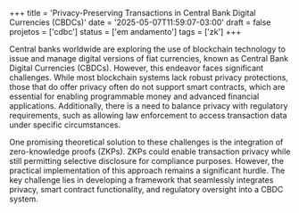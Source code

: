 +++
title = 'Privacy-Preserving Transactions in Central Bank Digital Currencies (CBDCs)'
date = '2025-05-07T11:59:07-03:00'
draft = false
projetos = ['cdbc']
status = ['em andamento']
tags = ['zk']
+++

Central banks worldwide are exploring the use of blockchain technology to issue and manage digital versions of fiat currencies, known as Central Bank Digital Currencies (CBDCs). However, this endeavor faces significant challenges. While most blockchain systems lack robust privacy protections, those that do offer privacy often do not support smart contracts, which are essential for enabling programmable money and advanced financial applications. Additionally, there is a need to balance privacy with regulatory requirements, such as allowing law enforcement to access transaction data under specific circumstances.

One promising theoretical solution to these challenges is the integration of zero-knowledge proofs (ZKPs). ZKPs could enable transaction privacy while still permitting selective disclosure for compliance purposes. However, the practical implementation of this approach remains a significant hurdle. The key challenge lies in developing a framework that seamlessly integrates privacy, smart contract functionality, and regulatory oversight into a CBDC system.